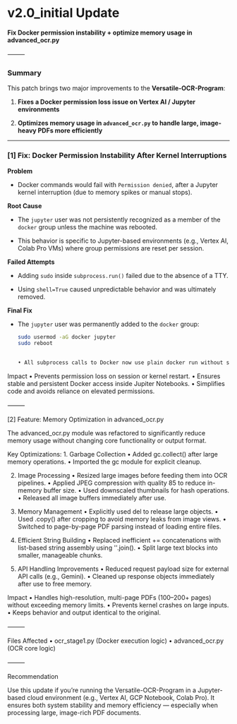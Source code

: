 

# v2.0_initial Update
**Fix Docker permission instability + optimize memory usage in advanced_ocr.py**

⸻

### Summary

This patch brings two major improvements to the **Versatile-OCR-Program**:

1. **Fixes a Docker permission loss issue on Vertex AI / Jupyter environments**

2. **Optimizes memory usage in `advanced_ocr.py` to handle large, image-heavy PDFs more efficiently**

---

### [1] Fix: Docker Permission Instability After Kernel Interruptions

**Problem**  
-  Docker commands would fail with `Permission denied`, after a Jupyter kernel interruption (due to memory spikes or manual stops).

**Root Cause**  
- The `jupyter` user was not persistently recognized as a member of the `docker` group unless the machine was rebooted.

- This behavior is specific to Jupyter-based environments (e.g., Vertex AI, Colab Pro VMs) where group permissions are reset per session.

**Failed Attempts**  
- Adding `sudo` inside `subprocess.run()` failed due to the absence of a TTY.

- Using `shell=True` caused unpredictable behavior and was ultimately removed.

**Final Fix**  
- The `jupyter` user was permanently added to the `docker` group:
  ```bash
  sudo usermod -aG docker jupyter
  sudo reboot

	
  •	All subprocess calls to Docker now use plain docker run without sudo.

Impact
	•	Prevents permission loss on session or kernel restart.
	•	Ensures stable and persistent Docker access inside Jupiter Notebooks.
	•	Simplifies code and avoids reliance on elevated permissions.

⸻

[2] Feature: Memory Optimization in advanced_ocr.py

The advanced_ocr.py module was refactored to significantly reduce memory usage without changing core functionality or output format.

Key Optimizations:
	1.	Garbage Collection
	•	Added gc.collect() after large memory operations.
	•	Imported the gc module for explicit cleanup.
	
  2.	Image Processing
	•	Resized large images before feeding them into OCR pipelines.
	•	Applied JPEG compression with quality 85 to reduce in-memory buffer size.
	•	Used downscaled thumbnails for hash operations.
	•	Released all image buffers immediately after use.
	
  3.	Memory Management
	•	Explicitly used del to release large objects.
	•	Used .copy() after cropping to avoid memory leaks from image views.
	•	Switched to page-by-page PDF parsing instead of loading entire files.
	
  4.	Efficient String Building
	•	Replaced inefficient += concatenations with list-based string assembly using ''.join().
	•	Split large text blocks into smaller, manageable chunks.
	
  5.	API Handling Improvements
	•	Reduced request payload size for external API calls (e.g., Gemini).
	•	Cleaned up response objects immediately after use to free memory.

Impact
	•	Handles high-resolution, multi-page PDFs (100–200+ pages) without exceeding memory limits.
	•	Prevents kernel crashes on large inputs.
	•	Keeps behavior and output identical to the original.

⸻

Files Affected
	•	ocr_stage1.py (Docker execution logic)
	•	advanced_ocr.py (OCR core logic)

⸻

Recommendation

Use this update if you’re running the Versatile-OCR-Program in a Jupyter-based cloud environment (e.g., Vertex AI, GCP Notebook, Colab Pro).
It ensures both system stability and memory efficiency — especially when processing large, image-rich PDF documents.
